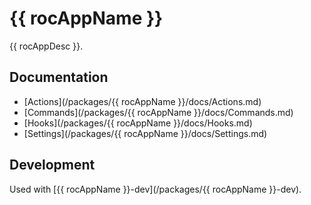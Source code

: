 # {{ rocAppName }}
{{ rocAppDesc }}.

## Documentation
- [Actions](/packages/{{ rocAppName }}/docs/Actions.md)
- [Commands](/packages/{{ rocAppName }}/docs/Commands.md)
- [Hooks](/packages/{{ rocAppName }}/docs/Hooks.md)
- [Settings](/packages/{{ rocAppName }}/docs/Settings.md)

## Development
Used with [{{ rocAppName }}-dev](/packages/{{ rocAppName }}-dev).
